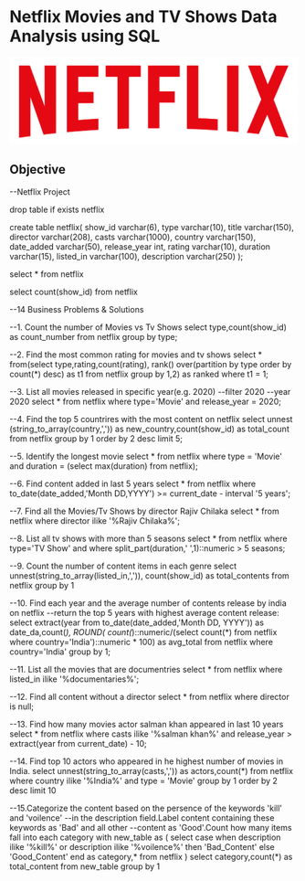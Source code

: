 # Netflix Movies and TV Shows Data Analysis using SQL

![Netflix Logo](https://github.com/KushalDevraj/netflix_sql_project/blob/main/Netfliximage.png)

## Objective
--Netflix Project 

drop table if exists netflix

create table netflix(
show_id varchar(6),
type varchar(10),
title varchar(150),
director varchar(208),
casts varchar(1000),
country varchar(150),
date_added varchar(50),
release_year int,
rating varchar(10),
duration varchar(15),
listed_in varchar(100),
description varchar(250)
);

select * from netflix

select count(show_id) from netflix

--14 Business Problems & Solutions

--1. Count the number of Movies vs Tv Shows
 select type,count(show_id) as count_number
 from netflix
 group by type;
 
--2. Find the most common rating for movies and tv shows
select * from(select type,rating,count(rating),
rank() over(partition by type order by count(*) desc) as t1
from netflix
group by 1,2) as ranked
where t1 = 1;

--3. List all movies released in specific year(e.g. 2020)
--filter 2020
--year 2020
select *  from netflix 
where type='Movie' 
and release_year = 2020;

--4. Find the top 5 countrires with the most content on netflix
select
unnest (string_to_array(country,',')) as new_country,count(show_id) as total_count
from netflix
group by 1
order by 2 desc
limit 5;

--5. Identify the longest movie
select * from netflix
where type = 'Movie' and duration = (select max(duration) from netflix);

--6. Find content added in last 5 years
select * from netflix 
where to_date(date_added,'Month DD,YYYY') >= current_date - interval '5 years';

--7. Find all the Movies/Tv Shows by director Rajiv Chilaka
select * from netflix
where director ilike '%Rajiv Chilaka%';

--8. List all tv shows with more than 5 seasons
select *
from netflix
where
type='TV Show'
and
where split_part(duration,' ',1)::numeric > 5 seasons;

--9. Count the number of content items in each genre 
select 
unnest(string_to_array(listed_in,',')),
count(show_id) as total_contents
from netflix 
group by 1

--10. Find each year and the average number of contents release by india on netflix 
--return the top 5 years with highest average content release:
select extract(year from to_date(date_added,'Month DD, YYYY')) as date_da,count(*), 
ROUND(
count(*)::numeric/(select count(*) from netflix where country='India')::numeric * 100) as avg_total
from netflix 
where country='India'
group by 1;

--11. List all the movies that are documentries
select * from netflix
where listed_in ilike '%documentaries%';

--12. Find all content without a director 
select * from netflix 
where director is null;

--13. Find how many movies actor salman khan appeared in last 10 years
select * from netflix 
where casts ilike '%salman khan%'
and 
release_year > extract(year from current_date) - 10;

--14. Find top 10 actors who appeared in he highest number of movies in India.
select 
unnest(string_to_array(casts,',')) as actors,count(*)
from netflix
where country ilike '%India%'
and type = 'Movie'
group by 1
order by 2 desc
limit 10

--15.Categorize the content based on the persence of the keywords 'kill' and 'voilence'
--in the description field.Label content containing these keywords as 'Bad' and all other 
--content as 'Good'.Count  how many items fall into each category
with new_table as 
(
select
case 
when description ilike '%kill%' or 
description ilike '%voilence%' then 'Bad_Content'
else 'Good_Content'
end as category,*
from netflix
) select category,count(*) as total_content
from new_table 
group by 1
